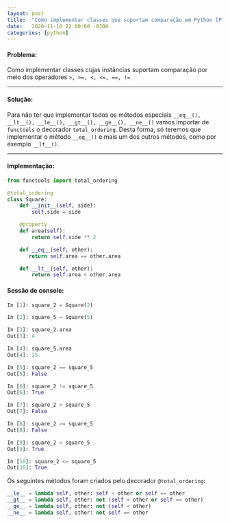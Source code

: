 ```yaml
---
layout: post
title:  "Como implementar classes que suportam comparação em Python [PT]"
date:   2020-11-10 22:00:00 -0300
categories: [python]
---
```


#### Problema:
Como implementar classes cujas instâncias suportam comparação por meio dos operadores ```>, >=, <, <=, ==, !=```

----------------

#### Solução:
Para não ter que implementar todos os métodos especiais ```__eq__(), __lt__(), __le__(), __gt__(), __ge__(), __ne__()``` vamos importar de ```functools``` o decorador ```total_ordering```. 
Desta forma, só teremos que implementar o método ```__eq__()``` e mais um dos outros métodos, como por exemplo ```__lt__()```.

----------------

#### Implementação:
```python
from functools import total_ordering

@total_ordering
class Square:
    def __init__(self, side):
        self.side = side

    @property
    def area(self):
        return self.side ** 2

    def __eq__(self, other):
       return self.area == other.area

    def __lt__(self, other):
        return self.area < other.area
```
#### Sessão de console:

```python
In [1]: square_2 = Square(2)

In [2]: square_5 = Square(5)

In [3]: square_2.area
Out[3]: 4

In [4]: square_5.area
Out[4]: 25

In [5]: square_2 == square_5
Out[5]: False

In [6]: square_2 != square_5
Out[6]: True

In [7]: square_2 > square_5
Out[7]: False

In [8]: square_2 >= square_5
Out[8]: False

In [9]: square_2 < square_5
Out[9]: True

In [10]: square_2 <= square_5
Out[10]: True
```

Os seguintes métodos foram criados pelo decorador ```@total_ordering```:
```python
__le__ = lambda self, other: self < other or self == other
__gt__ = lambda self, other: not (self < other or self == other)
__ge__ = lambda self, other: not (self < other)
__ne__ = lambda self, other: not self == other
```